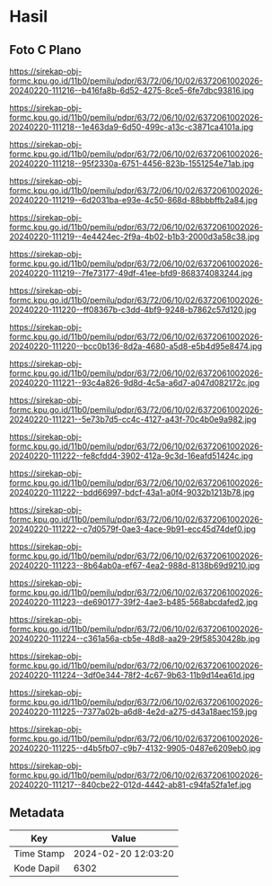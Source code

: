 # Hasil

## Foto C Plano

https://sirekap-obj-formc.kpu.go.id/11b0/pemilu/pdpr/63/72/06/10/02/6372061002026-20240220-111216--b416fa8b-6d52-4275-8ce5-6fe7dbc93816.jpg

https://sirekap-obj-formc.kpu.go.id/11b0/pemilu/pdpr/63/72/06/10/02/6372061002026-20240220-111218--1e463da9-6d50-499c-a13c-c3871ca4101a.jpg

https://sirekap-obj-formc.kpu.go.id/11b0/pemilu/pdpr/63/72/06/10/02/6372061002026-20240220-111218--95f2330a-6751-4456-823b-1551254e71ab.jpg

https://sirekap-obj-formc.kpu.go.id/11b0/pemilu/pdpr/63/72/06/10/02/6372061002026-20240220-111219--6d2031ba-e93e-4c50-868d-88bbbffb2a84.jpg

https://sirekap-obj-formc.kpu.go.id/11b0/pemilu/pdpr/63/72/06/10/02/6372061002026-20240220-111219--4e4424ec-2f9a-4b02-b1b3-2000d3a58c38.jpg

https://sirekap-obj-formc.kpu.go.id/11b0/pemilu/pdpr/63/72/06/10/02/6372061002026-20240220-111219--7fe73177-49df-41ee-bfd9-868374083244.jpg

https://sirekap-obj-formc.kpu.go.id/11b0/pemilu/pdpr/63/72/06/10/02/6372061002026-20240220-111220--ff08367b-c3dd-4bf9-9248-b7862c57d120.jpg

https://sirekap-obj-formc.kpu.go.id/11b0/pemilu/pdpr/63/72/06/10/02/6372061002026-20240220-111220--bcc0b136-8d2a-4680-a5d8-e5b4d95e8474.jpg

https://sirekap-obj-formc.kpu.go.id/11b0/pemilu/pdpr/63/72/06/10/02/6372061002026-20240220-111221--93c4a826-9d8d-4c5a-a6d7-a047d082172c.jpg

https://sirekap-obj-formc.kpu.go.id/11b0/pemilu/pdpr/63/72/06/10/02/6372061002026-20240220-111221--5e73b7d5-cc4c-4127-a43f-70c4b0e9a982.jpg

https://sirekap-obj-formc.kpu.go.id/11b0/pemilu/pdpr/63/72/06/10/02/6372061002026-20240220-111222--fe8cfdd4-3902-412a-9c3d-16eafd51424c.jpg

https://sirekap-obj-formc.kpu.go.id/11b0/pemilu/pdpr/63/72/06/10/02/6372061002026-20240220-111222--bdd66997-bdcf-43a1-a0f4-9032b1213b78.jpg

https://sirekap-obj-formc.kpu.go.id/11b0/pemilu/pdpr/63/72/06/10/02/6372061002026-20240220-111222--c7d0579f-0ae3-4ace-9b91-ecc45d74def0.jpg

https://sirekap-obj-formc.kpu.go.id/11b0/pemilu/pdpr/63/72/06/10/02/6372061002026-20240220-111223--8b64ab0a-ef67-4ea2-988d-8138b69d9210.jpg

https://sirekap-obj-formc.kpu.go.id/11b0/pemilu/pdpr/63/72/06/10/02/6372061002026-20240220-111223--de690177-39f2-4ae3-b485-568abcdafed2.jpg

https://sirekap-obj-formc.kpu.go.id/11b0/pemilu/pdpr/63/72/06/10/02/6372061002026-20240220-111224--c361a56a-cb5e-48d8-aa29-29f58530428b.jpg

https://sirekap-obj-formc.kpu.go.id/11b0/pemilu/pdpr/63/72/06/10/02/6372061002026-20240220-111224--3df0e344-78f2-4c67-9b63-11b9d14ea61d.jpg

https://sirekap-obj-formc.kpu.go.id/11b0/pemilu/pdpr/63/72/06/10/02/6372061002026-20240220-111225--7377a02b-a6d8-4e2d-a275-d43a18aec159.jpg

https://sirekap-obj-formc.kpu.go.id/11b0/pemilu/pdpr/63/72/06/10/02/6372061002026-20240220-111225--d4b5fb07-c9b7-4132-9905-0487e6209eb0.jpg

https://sirekap-obj-formc.kpu.go.id/11b0/pemilu/pdpr/63/72/06/10/02/6372061002026-20240220-111217--840cbe22-012d-4442-ab81-c94fa52fa1ef.jpg


## Metadata

| Key        | Value               |
| ---------- | ------------------- |
| Time Stamp | 2024-02-20 12:03:20 |
| Kode Dapil | 6302                |



